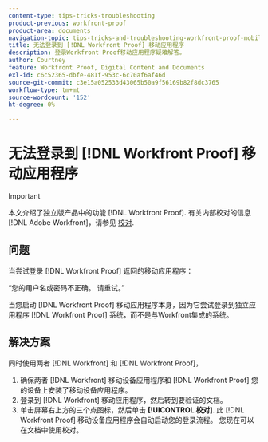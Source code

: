 ```yaml
---
content-type: tips-tricks-troubleshooting
product-previous: workfront-proof
product-area: documents
navigation-topic: tips-tricks-and-troubleshooting-workfront-proof-mobile
title: 无法登录到 [!DNL Workfront Proof] 移动应用程序
description: 登录Workfront Proof移动应用程序疑难解答。
author: Courtney
feature: Workfront Proof, Digital Content and Documents
exl-id: c6c52365-dbfe-481f-953c-6c70af6af46d
source-git-commit: c3e15a052533d43065b50a9f56169b82f8dc3765
workflow-type: tm+mt
source-wordcount: '152'
ht-degree: 0%

---
```


# 无法登录到 [!DNL Workfront Proof] 移动应用程序

>[!IMPORTANT]
>
>本文介绍了独立版产品中的功能 [!DNL Workfront Proof]. 有关内部校对的信息 [!DNL Adobe Workfront]，请参见 [校对](../../../review-and-approve-work/proofing/proofing.md).

## 问题

当尝试登录 [!DNL Workfront Proof] 返回的移动应用程序：

“您的用户名或密码不正确。 请重试。”

当您启动 [!DNL Workfront Proof] 移动应用程序本身，因为它尝试登录到独立应用程序 [!DNL Workfront Proof] 系统，而不是与Workfront集成的系统。

## 解决方案

同时使用两者 [!DNL Workfront] 和 [!DNL Workfront Proof]，

1. 确保两者 [!DNL Workfront] 移动设备应用程序和 [!DNL Workfront Proof] 您的设备上安装了移动设备应用程序。
1. 登录到 [!DNL Workfront] 移动应用程序，然后转到要验证的文档。
1. 单击屏幕右上方的三个点图标，然后单击 **[!UICONTROL 校对]**.
此 [!DNL Workfront Proof] 移动设备应用程序会自动启动您的登录流程。
您现在可以在文档中使用校对。

